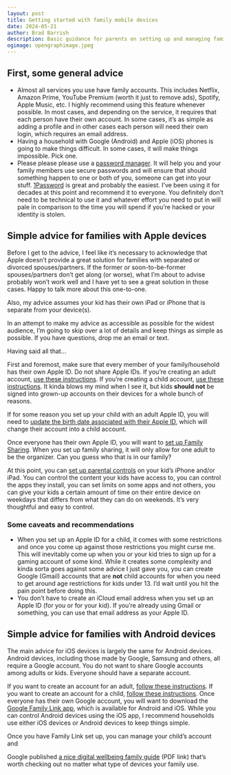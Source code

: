 ```yaml
---
layout: post
title: Getting started with family mobile devices
date: 2024-05-21
author: Brad Barrish
description: Basic guidance for parents on setting up and managing family devices.
ogimage: opengraphimage.jpeg
---
```

## First, some general advice
- Almost all services you use have family accounts. This includes Netflix, Amazon Prime, YouTube Premium (worth it just to remove ads), Spotify, Apple Music, etc. I highly recommend using this feature whenever possible. In most cases, and depending on the service, it requires that each person have their own account. In some cases, it’s as simple as adding a profile and in other cases each person will need their own login, which requires an email address.
- Having a household with Google (Android) and Apple (iOS) phones is going to make things difficult. In some cases, it will make things impossible. Pick one.
- Please please please use a [password manager](https://www.consumerreports.org/electronics-computers/password-managers/how-to-use-a-password-manager-a7687059222/). It will help you and your family members use secure passwords and will ensure that should something happen to one or both of you, someone can get into your stuff. [1Password](https://1password.com/) is great and probably the easiest. I’ve been using it for decades at this point and recommend it to everyone. You definitely don’t need to be technical to use it and whatever effort you need to put in will pale in comparison to the time you will spend if you’re hacked or your identity is stolen.

## Simple advice for families with Apple devices

Before I get to the advice, I feel like it’s necessary to acknowledge that Apple doesn’t provide a great solution for families with separated or divorced spouses/partners. If the former or soon-to-be-former spouses/partners don’t get along (or worse), what I’m about to advise probably won’t work well and I have yet to see a great solution in those cases. Happy to talk more about this one-to-one.

Also, my advice assumes your kid has their own iPad or iPhone that is separate from your device(s). 

In an attempt to make my advice as accessible as possible for the widest audience, I’m going to skip over a lot of details and keep things as simple as possible. If you have questions, drop me an email or text.

Having said all that...

First and foremost, make sure that every member of your family/household has their own Apple ID. Do not share Apple IDs. If you’re creating an adult account, [use these instructions](https://support.apple.com/en-us/108647). If you’re creating a child account, [use these instructions](https://support.apple.com/en-us/102617). It kinda blows my mind when I see it, but kids **should not** be signed into grown-up accounts on their devices for a whole bunch of reasons.

If for some reason you set up your child with an adult Apple ID, you will need to [update the birth date associated with their Apple ID](https://support.apple.com/en-us/102473), which will change their account into a child account.

Once everyone has their own Apple ID, you will want to [set up Family Sharing](https://support.apple.com/en-us/108380). When you set up family sharing, it will only allow for one adult to be the organizer. Can you guess who that is in our family?

At this point, you can [set up parental controls](https://support.apple.com/en-us/105121) on your kid’s iPhone and/or iPad. You can control the content your kids have access to, you can control the apps they install, you can set limits on some apps and not others, you can give your kids a certain amount of time on their entire device on weekdays that differs from what they can do on weekends. It’s very thoughtful and easy to control.

### Some caveats and recommendations
- When you set up an Apple ID for a child, it comes with some restrictions and once you come up against those restrictions you might curse me. This will inevitably come up when you or your kid tries to sign up for a gaming account of some kind. While it creates some complexity and kinda sorta goes against some advice I just gave you, you can create Google (Gmail) accounts that are **not** child accounts for when you need to get around age restrictions for kids under 13. I’d wait until you hit the pain point before doing this.
- You don’t have to create an iCloud email address when you set up an Apple ID (for you or for your kid). If you’re already using Gmail or something, you can use that email address as your Apple ID.

## Simple advice for families with Android devices

The main advice for iOS devices is largely the same for Android devices. Android devices, including those made by Google, Samsung and others, all require a Google account. You do not want to share Google accounts among adults or kids. Everyone should have a separate account.

If you want to create an account for an adult, [follow these instructions](https://support.google.com/accounts/answer/27441?hl=en/). If you want to create an account for a child, [follow these instructions](https://support.google.com/families/answer/7103338?hl=en). Once everyone has their own Google account, you will want to download the [Google Family Link app](https://families.google/familylink/), which is available for Android and iOS. While you can control Android devices using the iOS app, I recommend households use either iOS devices or Android devices to keep things simple.

Once you have Family Link set up, you can manage your child’s account and 

Google published [a nice digital wellbeing family guide](https://services.google.com/fh/files/misc/digitalwellbeingfamilyguide.pdf) (PDF link) that’s worth checking out no matter what type of devices your family use.